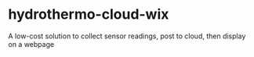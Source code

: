 # hydrothermo-cloud-wix
A low-cost solution to collect sensor readings, post to cloud, then display on a webpage

